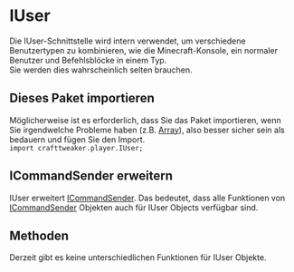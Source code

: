 # IUser

Die IUser-Schnittstelle wird intern verwendet, um verschiedene Benutzertypen zu kombinieren, wie die Minecraft-Konsole, ein normaler Benutzer und Befehlsblöcke in einem Typ.  
Sie werden dies wahrscheinlich selten brauchen.

## Dieses Paket importieren

Möglicherweise ist es erforderlich, dass Sie das Paket importieren, wenn Sie irgendwelche Probleme haben (z.B. [Array](/AdvancedFunctions/Arrays_and_Loops/)), also besser sicher sein als bedauern und fügen Sie den Import.  
`import crafttweaker.player.IUser;`

## ICommandSender erweitern

IUser erweitert [ICommandSender](/Vanilla/Commands/ICommandSender/). Das bedeutet, dass alle Funktionen von [ICommandSender](/Vanilla/Commands/ICommandSender/) Objekten auch für IUser Objects verfügbar sind.

## Methoden

Derzeit gibt es keine unterschiedlichen Funktionen für IUser Objekte.